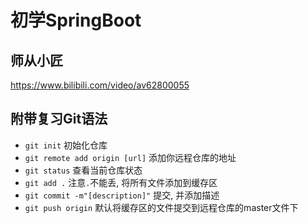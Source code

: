 # 初学SpringBoot

## 师从小匠
https://www.bilibili.com/video/av62800055

## 附带复习Git语法

* `git init` 初始化仓库
* `git remote add origin [url]` 添加你远程仓库的地址
* `git status` 查看当前仓库状态
* `git add .` 注意`.`不能丢, 将所有文件添加到缓存区
* `git commit -m"[description]"` 提交, 并添加描述
* `git push origin` 默认将缓存区的文件提交到远程仓库的master文件下
